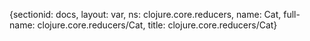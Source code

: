 {sectionid: docs, layout: var, ns: clojure.core.reducers, name: Cat, full-name: clojure.core.reducers/Cat,
  title: clojure.core.reducers/Cat}
